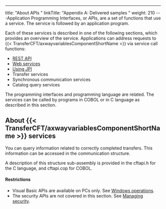 ---
title: "About APIs "
linkTitle: "Appendix A: Delivered samples "
weight: 210
---Application Programming Interfaces, or APIs, are a set of functions
that use a service. The service is followed by an application program.

Each of these services is described in one of the following sections, which provides an overview
of the service. Applications can address requests to {{< TransferCFT/axwayvariablesComponentShortName  >}} via
service call functions:

* [REST API](../../../app_integration_intro/using_apis/api_intro)
* [Web services](../../about_this_document_ibmi/using_apis/about_web_services)
* [Using JPI](../../about_this_document_ibmi/using_apis/java_api)
* Transfer
    services
* Synchronous
    communication services
* Catalog
    query services

The programming interfaces and programming language are related. The
services can be called by programs in COBOL or in C language as described in this section.

<span id="About_CFT_Services"></span>

## About {{< TransferCFT/axwayvariablesComponentShortName  >}} services

You can query information related to correctly completed transfers.
This information can be accessed in the communication structure.

A description
of this structure sub-assembly is provided in the cftapi.h
for the C language, and cftapi.cop
for COBOL.

#### Restrictions

* Visual Basic APIs are available on PCs
    only. See [Windows
    operations](../../windows_install_start_here).
* The security APIs are not covered in this section. See [Managing
    security]().
